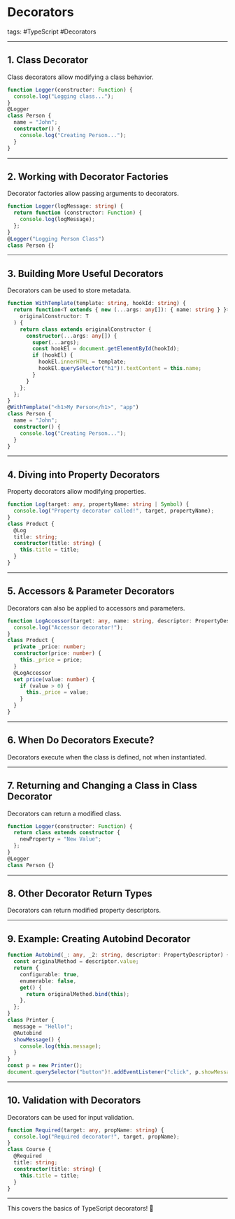 # Decorators

tags: #TypeScript #Decorators  

---

## **1. Class Decorator**
Class decorators allow modifying a class behavior.

```ts
function Logger(constructor: Function) {
  console.log("Logging class...");
}
@Logger
class Person {
  name = "John";
  constructor() {
    console.log("Creating Person...");
  }
}
```

---

## **2. Working with Decorator Factories**
Decorator factories allow passing arguments to decorators.

```ts
function Logger(logMessage: string) {
  return function (constructor: Function) {
    console.log(logMessage);
  };
}
@Logger("Logging Person Class")
class Person {}
```

---

## **3. Building More Useful Decorators**
Decorators can be used to store metadata.

```ts
function WithTemplate(template: string, hookId: string) {
  return function<T extends { new (...args: any[]): { name: string } }>(
    originalConstructor: T
  ) {
    return class extends originalConstructor {
      constructor(...args: any[]) {
        super(...args);
        const hookEl = document.getElementById(hookId);
        if (hookEl) {
          hookEl.innerHTML = template;
          hookEl.querySelector("h1")!.textContent = this.name;
        }
      }
    };
  };
}
@WithTemplate("<h1>My Person</h1>", "app")
class Person {
  name = "John";
  constructor() {
    console.log("Creating Person...");
  }
}
```

---

## **4. Diving into Property Decorators**
Property decorators allow modifying properties.

```ts
function Log(target: any, propertyName: string | Symbol) {
  console.log("Property decorator called!", target, propertyName);
}
class Product {
  @Log
  title: string;
  constructor(title: string) {
    this.title = title;
  }
}
```

---

## **5. Accessors & Parameter Decorators**
Decorators can also be applied to accessors and parameters.

```ts
function LogAccessor(target: any, name: string, descriptor: PropertyDescriptor) {
  console.log("Accessor decorator!");
}
class Product {
  private _price: number;
  constructor(price: number) {
    this._price = price;
  }
  @LogAccessor
  set price(value: number) {
    if (value > 0) {
      this._price = value;
    }
  }
}
```

---

## **6. When Do Decorators Execute?**
Decorators execute when the class is defined, not when instantiated.

---

## **7. Returning and Changing a Class in Class Decorator**
Decorators can return a modified class.

```ts
function Logger(constructor: Function) {
  return class extends constructor {
    newProperty = "New Value";
  };
}
@Logger
class Person {}
```

---

## **8. Other Decorator Return Types**
Decorators can return modified property descriptors.

---

## **9. Example: Creating Autobind Decorator**

```ts
function Autobind(_: any, _2: string, descriptor: PropertyDescriptor) {
  const originalMethod = descriptor.value;
  return {
    configurable: true,
    enumerable: false,
    get() {
      return originalMethod.bind(this);
    },
  };
}
class Printer {
  message = "Hello!";
  @Autobind
  showMessage() {
    console.log(this.message);
  }
}
const p = new Printer();
document.querySelector("button")!.addEventListener("click", p.showMessage);
```

---

## **10. Validation with Decorators**
Decorators can be used for input validation.

```ts
function Required(target: any, propName: string) {
  console.log("Required decorator!", target, propName);
}
class Course {
  @Required
  title: string;
  constructor(title: string) {
    this.title = title;
  }
}
```

---

This covers the basics of TypeScript decorators! 🚀
